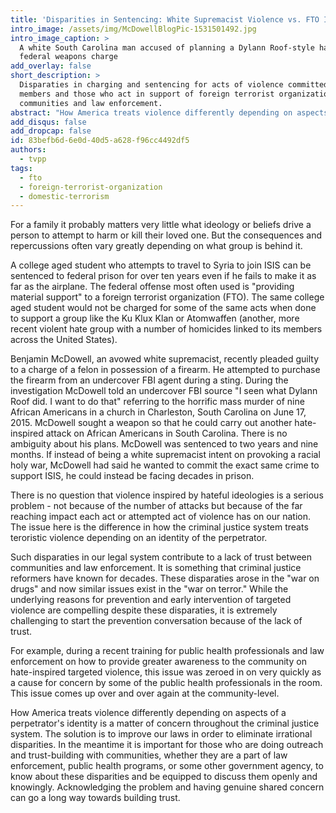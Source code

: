 ```yaml
---
title: 'Disparities in Sentencing: White Supremacist Violence vs. FTO Inspired Violence'
intro_image: /assets/img/McDowellBlogPic-1531501492.jpg
intro_image_caption: >
  A white South Carolina man accused of planning a Dylann Roof-style hate crime pleaded guilty to a
  federal weapons charge
add_overlay: false
short_description: >
  Disparaties in charging and sentencing for acts of violence committed by far-right violent group
  members and those who act in support of foreign terrorist organizations fuel a lack of trust between
  communities and law enforcement.
abstract: "How America treats violence differently depending on aspects of a perpetrator's identity is a matter of concern throughout the criminal justice system. The solution is to improve our laws in order to eliminate irrational disparaties. In the meantime it is important for those who are doing outreach and trust-building with communities, whether they are a part of law enforcement, public health programs, or some other government agency, to know about these disparaties and be equipped to discuss them openly and knowingly. Acknowledging the problem and having genuine shared concern can go a long way towards building trust."
add_disqus: false
add_dropcap: false
id: 83befb6d-6e0d-40d5-a628-f96cc4492df5
authors:
  - tvpp
tags:
  - fto
  - foreign-terrorist-organization
  - domestic-terrorism
---
```

For a family it probably matters very little what ideology or beliefs drive a person to attempt to harm or kill their loved one. But the consequences and repercussions often vary greatly depending on what group is behind it.

A college aged student who attempts to travel to Syria to join ISIS can be sentenced to federal prison for over ten years even if he fails to make it as far as the airplane. The federal offense most often used is "providing material support" to a foreign terrorist organization (FTO). The same college aged student would not be charged for some of the same acts when done to support a group like the Ku Klux Klan or Atomwaffen (another, more recent violent hate group with a number of homicides linked to its members across the United States).

Benjamin McDowell, an avowed white supremacist, recently pleaded guilty to a charge of a felon in possession of a firearm. He attempted to purchase the firearm from an undercover FBI agent during a sting. During the investigation McDowell told an undercover FBI source "I seen what Dylann Roof did. I want to do that" referring to the horrific mass murder of nine African Americans in a church in Charleston, South Carolina on June 17, 2015. McDowell sought a weapon so that he could carry out another hate-inspired attack on African Americans in South Carolina. There is no ambiguity about his plans. McDowell was sentenced to two years and nine months. If instead of being a white supremacist intent on provoking a racial holy war, McDowell had said he wanted to commit the exact same crime to support ISIS, he could instead be facing decades in prison.

There is no question that violence inspired by hateful ideologies is a serious problem - not because of the number of attacks but because of the far reaching impact each act or attempted act of violence has on our nation. The issue here is the difference in how the criminal justice system treats teroristic violence depending on an identity of the perpetrator.

Such disparaties in our legal system contribute to a lack of trust between communities and law enforcement. It is something that criminal justice reformers have known for decades. These disparaties arose in the "war on drugs" and now similar issues exist in the "war on terror." While the underlying reasons for prevention and early intervention of targeted violence are compelling despite these disparaties, it is extremely challenging to start the prevention conversation because of the lack of trust.

For example, during a recent training for public health professionals and law enforcement on how to provide greater awareness to the community on hate-inspired targeted violence, this issue was zeroed in on very quickly as a cause for concern by some of the public health professionals in the room. This issue comes up over and over again at the community-level.

How America treats violence differently depending on aspects of a perpetrator's identity is a matter of concern throughout the criminal justice system. The solution is to improve our laws in order to eliminate irrational disparities. In the meantime it is important for those who are doing outreach and trust-building with communities, whether they are a part of law enforcement, public health programs, or some other government agency, to know about these disparities and be equipped to discuss them openly and knowingly. Acknowledging the problem and having genuine shared concern can go a long way towards building trust.